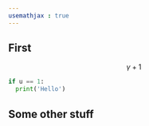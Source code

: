 ```yaml
---
usemathjax : true
---
```


## First 
$$ \gamma+1 $$



```Python
if u == 1:
  print('Hello')
```

## Some other stuff
